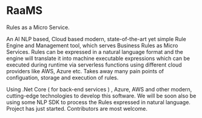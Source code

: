 # RaaMS
Rules as a Micro Service. 

An AI NLP based, Cloud based modern, state-of-the-art yet simple Rule Engine and Management tool, which serves Business Rules as Micro Services. Rules can be expressed in a natural language format and the engine will translate it into machine executable expressions which can be executed during runtime via serverless functions using different cloud providers like AWS, Azure etc. Takes away many pain points of configuation, storage and execution of rules.


Using .Net Core ( for back-end services ) , Azure, AWS and other modern, cutting-edge technologies to develop this software. We will be soon also be using some NLP SDK to process the Rules expressed in natural language.
Project has just started. Contributors are most welcome.
